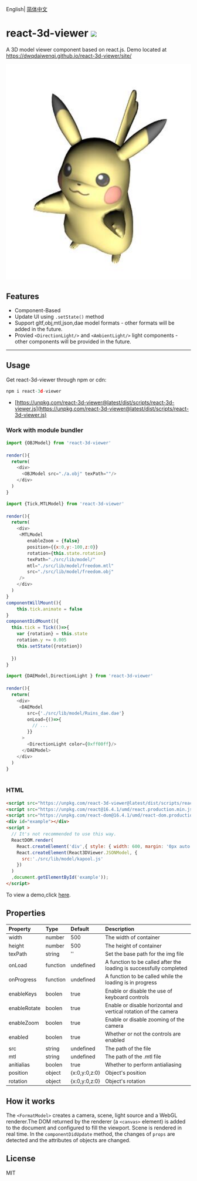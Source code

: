 English| [简体中文](./README.CN.md)
# react-3d-viewer [![](https://img.shields.io/npm/v/react-3d-viewer.svg)](https://www.npmjs.com/package/react-3d-viewer) 
A 3D model viewer component based on react.js. Demo located at https://dwqdaiwenqi.github.io/react-3d-viewer/site/

<img src="./preview2.jpg" style="margin:0 auto; width:699px;">
       
## Features
* Component-Based
* Update UI using `.setState()` method
* Support gltf,obj,mtl,json,dae model formats - other formats will be added in the future.
* Provied `<DirectionLight/>` and `<AmbientLight/>` light components - other components will be provided in the future.
---
## Usage
Get react-3d-viewer through npm or cdn:
```js
npm i react-3d-viewer
```
* [https://unpkg.com/react-3d-viewer@latest/dist/scripts/react-3d-viewer.js](https://unpkg.com/react-3d-viewer@latest/dist/scripts/react-3d-viewer.js)

### Work with module bundler
```js
import {OBJModel} from 'react-3d-viewer'

render(){
  return(
    <div>
      <OBJModel src="./a.obj" texPath=""/>
    </div>
  )
}
```

```js
import {Tick,MTLModel} from 'react-3d-viewer'

render(){
  return(
    <div>
     <MTLModel 
        enableZoom = {false}
        position={{x:0,y:-100,z:0}}
        rotation={this.state.rotation}
        texPath="./src/lib/model/"
        mtl="./src/lib/model/freedom.mtl"
        src="./src/lib/model/freedom.obj"
     />
    </div>
  )
}
componentWillMount(){
    this.tick.animate = false
}
componentDidMount(){
  this.tick = Tick(()=>{
    var {rotation} = this.state
    rotation.y += 0.005
    this.setState({rotation})

  })
}
```

```js
import {DAEModel,DirectionLight } from 'react-3d-viewer'

render(){
  return(
    <div>
     <DAEModel 
        src={'./src/lib/model/Ruins_dae.dae'}
        onLoad={()=>{
          // ...
        }}
      >
        <DirectionLight color={0xff00ff}/>
      </DAEModel>
    </div>
  )
}
 
```
### HTML
```html
<script src="https://unpkg.com/react-3d-viewer@latest/dist/scripts/react-3d-viewer.js"></script>
<script src="https://unpkg.com/react@16.4.1/umd/react.production.min.js"></script>
<script src="https://unpkg.com/react-dom@16.4.1/umd/react-dom.production.min.js"></script>
<div id="example"></div>
<script >
  // It's not recommended to use this way.
  ReactDOM.render(
    React.createElement('div',{ style: { width: 600, margin: '0px auto' } },
    React.createElement(React3DViewer.JSONModel, {
      src:'./src/lib/model/kapool.js'
    })
  )
  ,document.getElementById('example'));
</script>
```
To view a demo,click [here](https://dwqdaiwenqi.github.io/react-3d-viewer/site/). 

## Properties
Property        |       Type            |       Default         |       Description
:-----------------------|:--------------|:--------------|:--------------------------------
width | number  | 500  | The width of container
height | number  | 500  | The height of container
texPath | string | '' | Set the base path for the img file
onLoad | function | undefined | A function to be called after the loading is successfully completed
onProgress | function | undefined |  A function to be called while the loading is in progress
enableKeys | boolen | true | Enable or disable the use of keyboard controls
enableRotate | boolen | true | Enable or disable horizontal and vertical rotation of the camera
enableZoom | boolen | true | Enable or disable zooming of the camera
enabled | boolen | true | Whether or not the controls are enabled
src | string | undefined | The path of the file
mtl | string | undefined | The path of the .mtl file
anitialias | boolen | true | Whether to perform antialiasing
position | object | {x:0,y:0,z:0} | Object's position
rotation | object | {x:0,y:0,z:0} | Object's rotation

## How it works
The `<FormatModel>` creates a camera, scene, light source and a WebGL renderer.The DOM returned by the renderer (a `<canvas>` element) is added to the document and configured to fill the viewport.
Scene is rendered in real time. In the `componentDidUpdate` method, the changes of `props` are detected and the attributes of objects are changed.

## License

MIT




